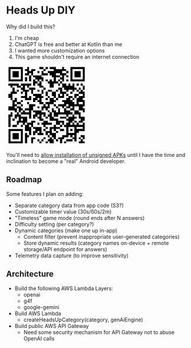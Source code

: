 # Heads Up DIY

Why did I build this?

1. I'm cheap
2. ChatGPT is free and better at Kotlin than me
3. I wanted more customization options
4. This game shouldn't require an internet connection

![QR code to apk](./qrcode.jpg "Install HeadsUpDiy")

You'll need to [allow installation of unsigned APKs](https://www.androidcentral.com/unknown-sources)
until I have the time and inclination to become a "real" Android developer.

## Roadmap

Some features I plan on adding:

- Separate category data from app code (S3?)
- Customizable timer value (30s/60s/2m)
- "Timeless" game mode (round ends after N answers)
- Difficulty setting (per category?)
- Dynamic categories (make one up in-app)
    - Content filter (prevent inappropriate user-generated categories)
    - Store dynamic results (category names on-device + remote storage/API endpoint for answers)
- Telemetry data capture (to improve sensitivity)


## Architecture

- Build the following AWS Lambda Layers:
  - openai
  - g4f
  - google-gemini
- Build AWS Lambda
  - createHeadsUpCategory(category, genAiEngine)
- Build public AWS API Gateway
  - Need some security mechanism for API Gateway not to abuse OpenAI calls
